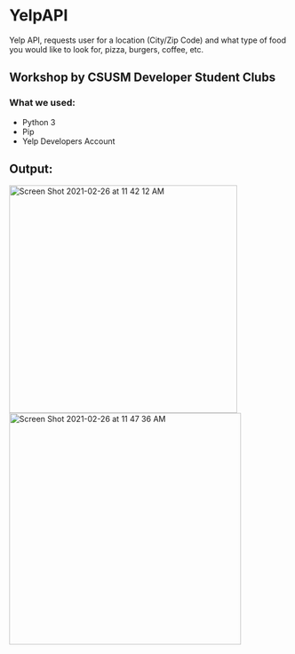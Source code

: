 # YelpAPI
Yelp API, requests user for a location (City/Zip Code) and what type of food you would like to look for, pizza, burgers, coffee, etc.

## Workshop by CSUSM Developer Student Clubs
### What we used:
- Python 3
- Pip
- Yelp Developers Account

## Output:

<img width="410" alt="Screen Shot 2021-02-26 at 11 42 12 AM" src="https://user-images.githubusercontent.com/71845592/109347373-f1c1ce00-7827-11eb-91f8-b0825eddb1b7.png">
 
<img width="417" alt="Screen Shot 2021-02-26 at 11 47 36 AM" src="https://user-images.githubusercontent.com/71845592/109347729-71e83380-7828-11eb-87ec-50f4c06406e9.png">

